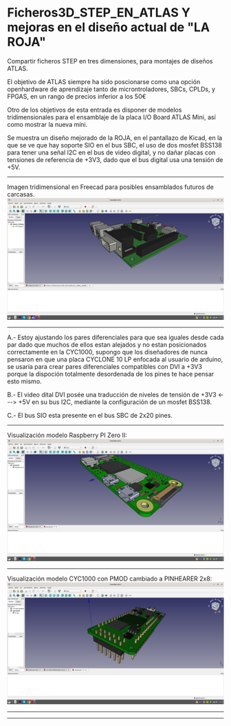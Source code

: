 # Ficheros3D_STEP_EN_ATLAS Y mejoras en el diseño actual de "LA ROJA"
Compartir ficheros STEP en tres dimensiones, para montajes de diseños ATLAS.

El objetivo de ATLAS siempre ha sido poscionarse como una opción openhardware de aprendizaje tanto de microntroladores, SBCs, CPLDs, y FPGAS, en un rango de precios inferior a los 50€

Otro de los objetivos de esta entrada es disponer de modelos tridimensionales para el ensamblaje de la placa I/O Board ATLAS Mini, así como mostrar la nueva míni.

Se muestra un diseño mejorado de la ROJA, en el pantallazo de Kicad, en la que se ve que hay soporte SIO en el bus SBC, el uso de dos mosfet BSS138 para tener una señal I2C en el bus de video digital, y no dañar placas con tensiones de referencia de +3V3, dado que el bus digital usa una tensión de +5V.

---

Imagen tridimensional en Freecad para posibles ensamblados futuros de carcasas.
![ATLAS MINI MEJORADA](https://github.com/AtlasFPGA/Ficheros3D_STEP_EN_ATLAS/blob/main/FOTOS/Captura%20de%20pantalla%20ATLAS%20MINI%20de%202023-06-28%2012-37-38.png)

---

A.- Estoy ajustando los pares diferenciales para que sea iguales desde cada par dado que muchos de ellos estan alejados y no estan posicionados correctamente en la CYC1000, supongo que los diseñadores de nunca pensaron en que una placa CYCLONE 10 LP enfocada al usuario de arduino, se usaría para crear pares diferenciales compatibles con DVI a +3V3 porque la dispoción totalmente desordenada de los pines te hace pensar esto mismo.

B.- El video dital DVI posée una traducción de niveles de tensión de +3V3 <---> +5V en su bus I2C, mediante la configuración de un mosfet BSS138.

C.- El bus SIO esta presente en el bus SBC de 2x20 pines.

---

Visualización modelo Raspberry PI Zero II:
![Frecad Raspberry PI Zero II](https://github.com/AtlasFPGA/Ficheros3D_STEP_EN_ATLAS/blob/main/FOTOS/Captura%20de%20pantalla%20Frecad%20rp%20zw2%20de%202023-06-28%2012-18-27.png)

---

Visualización modelo CYC1000 con PMOD cambiado a PINHEARER 2x8:
![CYC1000 con PMOD cambiado a PINHEARER 2x8](https://github.com/AtlasFPGA/Ficheros3D_STEP_EN_ATLAS/blob/main/FOTOS/Captura%20de%20pantalla%20FreeCAD%20%20del%202023-06-28%2012-09-28.png)

---



---
